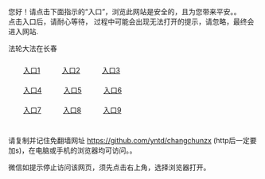 您好！请点击下面指示的“入口”，浏览此网站是安全的，且为您带来平安。。 <br/>
点击入口后，请耐心等待， 过程中可能会出现无法打开的提示，请忽略，最终会进入网站. </br>

法轮大法在长春<br/>
<div style="padding:10px"><a style="margin:20px" target="_blank" href="https://dmobzta8171a.cloudfront.net/2Qpsp?lpwjxjlk" id="ccLink1" rel="nofollow">入口1</a> <a target="_blank" style="margin:20px" href="https://d2drcmrcjsq9aa.cloudfront.net/2Qpsp?hnazee" id="ccLink2" rel="nofollow">入口2</a> <a style="margin:20px" target="_blank" href="https://d3vfvpcf8tgkht.cloudfront.net/2Qpsp?evcht" id="ccLink3" rel="nofollow">入口3</a></div>

<div style="padding:10px" ><a style="margin:20px" target="_blank" href="https://dmobzta8171a.cloudfront.net/2Qpsp?lpwjxjlk" id="ccLink4" rel="nofollow">入口4</a> <a style="margin:20px" href="https://d2drcmrcjsq9aa.cloudfront.net/2Qpsp?hnazee" target="_blank" id="ccLink5" rel="nofollow">入口5</a> <a style="margin:20px" href="https://d3vfvpcf8tgkht.cloudfront.net/2Qpsp?evcht" target="_blank" id="ccLink6" rel="nofollow">入口6</a></div>

<div style="padding:10px"><a style="margin:20px" target="_blank" href="https://dmobzta8171a.cloudfront.net/2Qpsp?lpwjxjlk" id="ccLink7" rel="nofollow">入口7</a> <a style="margin:20px" href="https://d2drcmrcjsq9aa.cloudfront.net/2Qpsp?hnazee" target="_blank" id="ccLink8" rel="nofollow">入口8</a> <a style="margin:20px" target="_blank" href="https://d3vfvpcf8tgkht.cloudfront.net/2Qpsp?evcht" id="ccLink9" rel="nofollow">入口9</a></div>

<br/>



请复制并记住免翻墙网址 https://github.com/yntd/changchunzx (http后一定要加s)，在电脑或手机的浏览器均可访问。。<br/>

微信如提示停止访问该网页，须先点击右上角，选择浏览器打开。
